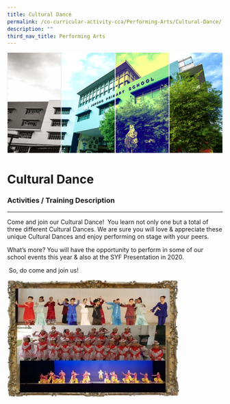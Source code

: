 ```yaml
---
title: Cultural Dance
permalink: /co-curricular-activity-cca/Performing-Arts/Cultural-Dance/
description: ""
third_nav_title: Performing Arts
---
```

![](/images/Banner.png)

Cultural Dance
==============

### Activities / Training Description
---------------------------------

Come and join our Cultural Dance!  You learn not only one but a total of three different Cultural Dances. We are sure you will love & appreciate these unique Cultural Dances and enjoy performing on stage with your peers.   
  
What’s more? You will have the opportunity to perform in some of our school events this year & also at the SYF Presentation in 2020.    
  
 So, do come and join us!
 
 
 <img src="/images/CultDance_CCA2020.jpg" style="width:80%">